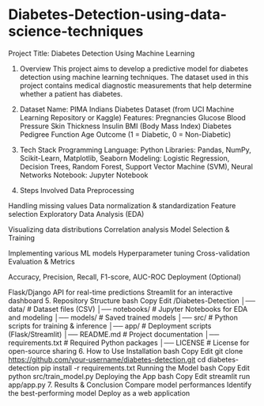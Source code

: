 # Diabetes-Detection-using-data-science-techniques

Project Title: Diabetes Detection Using Machine Learning
1. Overview
This project aims to develop a predictive model for diabetes detection using machine learning techniques. The dataset used in this project contains medical diagnostic measurements that help determine whether a patient has diabetes.

2. Dataset
Name: PIMA Indians Diabetes Dataset (from UCI Machine Learning Repository or Kaggle)
Features:
Pregnancies
Glucose
Blood Pressure
Skin Thickness
Insulin
BMI (Body Mass Index)
Diabetes Pedigree Function
Age
Outcome (1 = Diabetic, 0 = Non-Diabetic)
3. Tech Stack
Programming Language: Python
Libraries: Pandas, NumPy, Scikit-Learn, Matplotlib, Seaborn
Modeling: Logistic Regression, Decision Trees, Random Forest, Support Vector Machine (SVM), Neural Networks
Notebook: Jupyter Notebook
4. Steps Involved
Data Preprocessing

Handling missing values
Data normalization & standardization
Feature selection
Exploratory Data Analysis (EDA)

Visualizing data distributions
Correlation analysis
Model Selection & Training

Implementing various ML models
Hyperparameter tuning
Cross-validation
Evaluation & Metrics

Accuracy, Precision, Recall, F1-score, AUC-ROC
Deployment (Optional)

Flask/Django API for real-time predictions
Streamlit for an interactive dashboard
5. Repository Structure
bash
Copy
Edit
/Diabetes-Detection
│── data/               # Dataset files (CSV)
│── notebooks/          # Jupyter Notebooks for EDA and modeling
│── models/             # Saved trained models
│── src/                # Python scripts for training & inference
│── app/                # Deployment scripts (Flask/Streamlit)
│── README.md           # Project documentation
│── requirements.txt    # Required Python packages
│── LICENSE             # License for open-source sharing
6. How to Use
Installation
bash
Copy
Edit
git clone https://github.com/your-username/diabetes-detection.git
cd diabetes-detection
pip install -r requirements.txt
Running the Model
bash
Copy
Edit
python src/train_model.py
Deploying the App
bash
Copy
Edit
streamlit run app/app.py
7. Results & Conclusion
Compare model performances
Identify the best-performing model
Deploy as a web application

